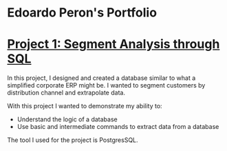 # Edoardo Peron's Portfolio


# [Project 1: Segment Analysis through SQL](https://edoardoperon.github.io/Segment_Analysis_through_SQL/)

In this project, I designed and created a database similar to what a simplified corporate ERP might be. I wanted to segment customers by distribution channel and extrapolate data.

With this project I wanted to demonstrate my ability to:
- Understand the logic of a database
- Use basic and intermediate commands to extract data from a database

The tool I used for the project is PostgresSQL.
